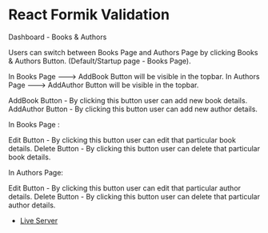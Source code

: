 # React Formik Validation

Dashboard - Books & Authors

Users can switch between Books Page and Authors Page by clicking Books & Authors Button.
(Default/Startup page - Books Page).

In Books Page ---> AddBook Button will be visible in the topbar.
In Authors Page ---> AddAuthor Button will be visible in the topbar.

AddBook Button - By clicking this button user can add new book details.
AddAuthor Button - By clicking this button user can add new author details.

In Books Page :

Edit Button - By clicking this button user can edit that particular book details.
Delete Button - By clicking this button user can delete that particular book details.

In Authors Page:

Edit Button - By clicking this button user can edit that particular author details.
Delete Button - By clicking this button user can delete that particular author details.

- [Live Server](https://github.com/vitejs/vite-plugin-react/blob/main/packages/plugin-react/README.md)
